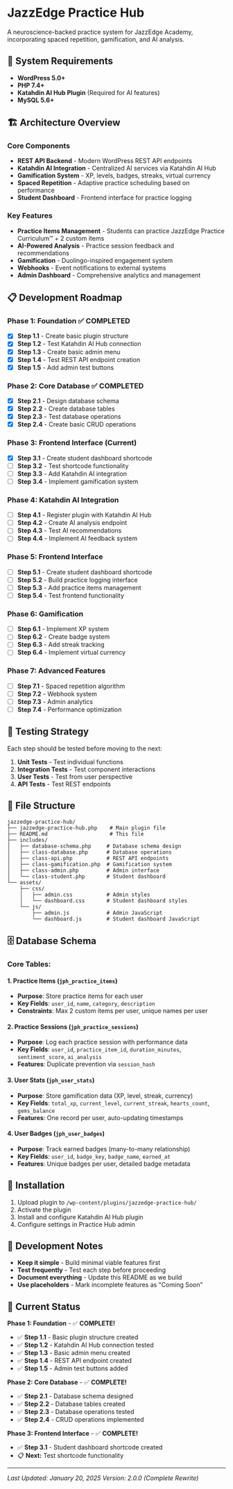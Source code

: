# JazzEdge Practice Hub

A neuroscience-backed practice system for JazzEdge Academy, incorporating spaced repetition, gamification, and AI analysis.

## 🎯 **System Requirements**

- **WordPress 5.0+**
- **PHP 7.4+**
- **Katahdin AI Hub Plugin** (Required for AI features)
- **MySQL 5.6+**

## 🏗️ **Architecture Overview**

### **Core Components**
- **REST API Backend** - Modern WordPress REST API endpoints
- **Katahdin AI Integration** - Centralized AI services via Katahdin AI Hub
- **Gamification System** - XP, levels, badges, streaks, virtual currency
- **Spaced Repetition** - Adaptive practice scheduling based on performance
- **Student Dashboard** - Frontend interface for practice logging

### **Key Features**
- **Practice Items Management** - Students can practice JazzEdge Practice Curriculum™ + 2 custom items
- **AI-Powered Analysis** - Practice session feedback and recommendations
- **Gamification** - Duolingo-inspired engagement system
- **Webhooks** - Event notifications to external systems
- **Admin Dashboard** - Comprehensive analytics and management

## 📋 **Development Roadmap**

### **Phase 1: Foundation ✅ COMPLETED**
- [x] **Step 1.1** - Create basic plugin structure
- [x] **Step 1.2** - Test Katahdin AI Hub connection
- [x] **Step 1.3** - Create basic admin menu
- [x] **Step 1.4** - Test REST API endpoint creation
- [x] **Step 1.5** - Add admin test buttons

### **Phase 2: Core Database ✅ COMPLETED**
- [x] **Step 2.1** - Design database schema
- [x] **Step 2.2** - Create database tables
- [x] **Step 2.3** - Test database operations
- [x] **Step 2.4** - Create basic CRUD operations

### **Phase 3: Frontend Interface (Current)**
- [x] **Step 3.1** - Create student dashboard shortcode
- [ ] **Step 3.2** - Test shortcode functionality
- [ ] **Step 3.3** - Add Katahdin AI integration
- [ ] **Step 3.4** - Implement gamification system

### **Phase 4: Katahdin AI Integration**
- [ ] **Step 4.1** - Register plugin with Katahdin AI Hub
- [ ] **Step 4.2** - Create AI analysis endpoint
- [ ] **Step 4.3** - Test AI recommendations
- [ ] **Step 4.4** - Implement AI feedback system

### **Phase 5: Frontend Interface**
- [ ] **Step 5.1** - Create student dashboard shortcode
- [ ] **Step 5.2** - Build practice logging interface
- [ ] **Step 5.3** - Add practice items management
- [ ] **Step 5.4** - Test frontend functionality

### **Phase 6: Gamification**
- [ ] **Step 6.1** - Implement XP system
- [ ] **Step 6.2** - Create badge system
- [ ] **Step 6.3** - Add streak tracking
- [ ] **Step 6.4** - Implement virtual currency

### **Phase 7: Advanced Features**
- [ ] **Step 7.1** - Spaced repetition algorithm
- [ ] **Step 7.2** - Webhook system
- [ ] **Step 7.3** - Admin analytics
- [ ] **Step 7.4** - Performance optimization

## 🧪 **Testing Strategy**

Each step should be tested before moving to the next:
1. **Unit Tests** - Test individual functions
2. **Integration Tests** - Test component interactions
3. **User Tests** - Test from user perspective
4. **API Tests** - Test REST endpoints

## 📁 **File Structure**

```
jazzedge-practice-hub/
├── jazzedge-practice-hub.php    # Main plugin file
├── README.md                    # This file
├── includes/
│   ├── database-schema.php     # Database schema design
│   ├── class-database.php      # Database operations
│   ├── class-api.php           # REST API endpoints
│   ├── class-gamification.php  # Gamification system
│   ├── class-admin.php         # Admin interface
│   └── class-student.php       # Student dashboard
└── assets/
    ├── css/
    │   ├── admin.css           # Admin styles
    │   └── dashboard.css       # Student dashboard styles
    └── js/
        ├── admin.js            # Admin JavaScript
        └── dashboard.js        # Student dashboard JavaScript
```

## 🗄️ **Database Schema**

### **Core Tables:**

#### **1. Practice Items (`jph_practice_items`)**
- **Purpose**: Store practice items for each user
- **Key Fields**: `user_id`, `name`, `category`, `description`
- **Constraints**: Max 2 custom items per user, unique names per user

#### **2. Practice Sessions (`jph_practice_sessions`)**
- **Purpose**: Log each practice session with performance data
- **Key Fields**: `user_id`, `practice_item_id`, `duration_minutes`, `sentiment_score`, `ai_analysis`
- **Features**: Duplicate prevention via `session_hash`

#### **3. User Stats (`jph_user_stats`)**
- **Purpose**: Store gamification data (XP, level, streak, currency)
- **Key Fields**: `total_xp`, `current_level`, `current_streak`, `hearts_count`, `gems_balance`
- **Features**: One record per user, auto-updating timestamps

#### **4. User Badges (`jph_user_badges`)**
- **Purpose**: Track earned badges (many-to-many relationship)
- **Key Fields**: `user_id`, `badge_key`, `badge_name`, `earned_at`
- **Features**: Unique badges per user, detailed badge metadata

## 🔧 **Installation**

1. Upload plugin to `/wp-content/plugins/jazzedge-practice-hub/`
2. Activate the plugin
3. Install and configure Katahdin AI Hub plugin
4. Configure settings in Practice Hub admin

## 📝 **Development Notes**

- **Keep it simple** - Build minimal viable features first
- **Test frequently** - Test each step before proceeding
- **Document everything** - Update this README as we build
- **Use placeholders** - Mark incomplete features as "Coming Soon"

## 🎹 **Current Status**

**Phase 1: Foundation** - ✅ **COMPLETE!**
- ✅ **Step 1.1** - Basic plugin structure created
- ✅ **Step 1.2** - Katahdin AI Hub connection tested
- ✅ **Step 1.3** - Basic admin menu created  
- ✅ **Step 1.4** - REST API endpoint created
- ✅ **Step 1.5** - Admin test buttons added

**Phase 2: Core Database** - ✅ **COMPLETE!**
- ✅ **Step 2.1** - Database schema designed
- ✅ **Step 2.2** - Database tables created
- ✅ **Step 2.3** - Database operations tested
- ✅ **Step 2.4** - CRUD operations implemented

**Phase 3: Frontend Interface** - ✅ **COMPLETE!**
- ✅ **Step 3.1** - Student dashboard shortcode created
- 📋 **Next:** Test shortcode functionality

---

*Last Updated: January 20, 2025*
*Version: 2.0.0 (Complete Rewrite)*
